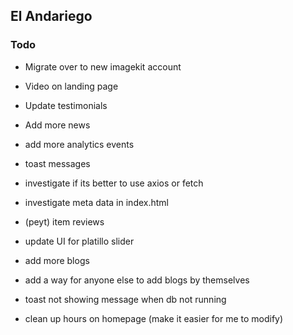 ## El Andariego

### Todo

- Migrate over to new imagekit account
- Video on landing page
- Update testimonials
- Add more news
- add more analytics events
- toast messages
- investigate if its better to use axios or fetch
- investigate meta data in index.html

- (peyt) item reviews
- update UI for platillo slider
- add more blogs
- add a way for anyone else to add blogs by themselves
- toast not showing message when db not running
- clean up hours on homepage (make it easier for me to modify)
